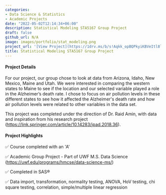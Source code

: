 ```yaml
---
categories:
- Data Science & Statistics
- Academic Projects
date: "2022-05-02T12:14:34+06:00"
description: Statistical Modeling STA5167 Group Project
draft: false
github_url: N/A
image: images/portfolio/stat_modeling.png
project_url: '[View Project](https://1drv.ms/b/s!Aqkk_opBQPkyiKBVeItl8lfW7vy6wQ?e=naeU6l)'
title: Statistical Modeling STA5167 Group Project
---
```


#### Project Details

For our project, our group chose to look at data from Arizona, Idaho, New Mexico, Maine and Utah. We were interested in comparing the western states to Maine to see if the location and our selected variable played a role in the Alzheimer’s death rate. I chose to focus on air pollution levels in these different states to see how it affected the Alzheimer's death rate and how air pollution levels were related to other variables in the data set.

This project was completed under the direction of Dr. Raid Amin, with data and inspiration from his research project (https://link.springer.com/article/10.14283/jpad.2018.36). 

#### Project Highlights

✅ Course completed with an 'A'

✅ Academic Group Project - Part of UWF M.S. Data Science (https://uwf.edu/programs/hmcse/data-science-ms/)

✅ Completed in SAS®

✅ Data import, transformation, normality testing, ANOVA, HoV testing, chi square testing, correlation, simple/multiple linear regression
